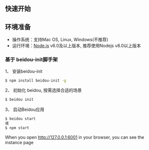 快速开始
---

## 环境准备

  * 操作系统：支持Mac OS, Linux, Windows(不推荐)
  * 运行环境：[Node.js](https://nodejs.org/) v6.0及以上版本, 推荐使用Nodejs v8.0以上版本

### 基于 beidou-init脚手架

1、 安装beidou-init

```bash
$ npm install beidou-init -g
```  

2、 初始化 beidou, 按需选择合适的场景

```bash
$ beidou init  
``` 

3、 启动Beidou应用

```bash
$ beidou start
或
$ npm start
``` 

When you open http://127.0.0.1:6001 in your browser, you can see the instance page
